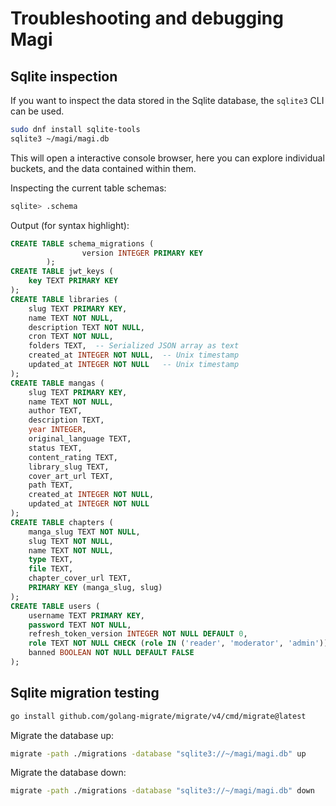 # Troubleshooting and debugging Magi

## Sqlite inspection

If you want to inspect the data stored in the Sqlite database, the `sqlite3` CLI can be used.

```bash
sudo dnf install sqlite-tools
sqlite3 ~/magi/magi.db
```

This will open a interactive console browser, here you can explore individual buckets, and the data contained within them.

Inspecting the current table schemas:

```bash
sqlite> .schema
```

Output (for syntax highlight):

```sql
CREATE TABLE schema_migrations (
                version INTEGER PRIMARY KEY
        );
CREATE TABLE jwt_keys (
    key TEXT PRIMARY KEY
);
CREATE TABLE libraries (
    slug TEXT PRIMARY KEY,
    name TEXT NOT NULL,
    description TEXT NOT NULL,
    cron TEXT NOT NULL,
    folders TEXT,  -- Serialized JSON array as text
    created_at INTEGER NOT NULL,  -- Unix timestamp
    updated_at INTEGER NOT NULL   -- Unix timestamp
);
CREATE TABLE mangas (
    slug TEXT PRIMARY KEY,
    name TEXT NOT NULL,
    author TEXT,
    description TEXT,
    year INTEGER,
    original_language TEXT,
    status TEXT,
    content_rating TEXT,
    library_slug TEXT,
    cover_art_url TEXT,
    path TEXT,
    created_at INTEGER NOT NULL,
    updated_at INTEGER NOT NULL
);
CREATE TABLE chapters (
    manga_slug TEXT NOT NULL,
    slug TEXT NOT NULL,
    name TEXT NOT NULL,
    type TEXT,
    file TEXT,
    chapter_cover_url TEXT,
    PRIMARY KEY (manga_slug, slug)
);
CREATE TABLE users (
    username TEXT PRIMARY KEY,
    password TEXT NOT NULL,
    refresh_token_version INTEGER NOT NULL DEFAULT 0,
    role TEXT NOT NULL CHECK (role IN ('reader', 'moderator', 'admin')),
    banned BOOLEAN NOT NULL DEFAULT FALSE
);
```

## Sqlite migration testing

```bash
go install github.com/golang-migrate/migrate/v4/cmd/migrate@latest
```

Migrate the database up:

```bash
migrate -path ./migrations -database "sqlite3://~/magi/magi.db" up
```

Migrate the database down:

```bash
migrate -path ./migrations -database "sqlite3://~/magi/magi.db" down
```
